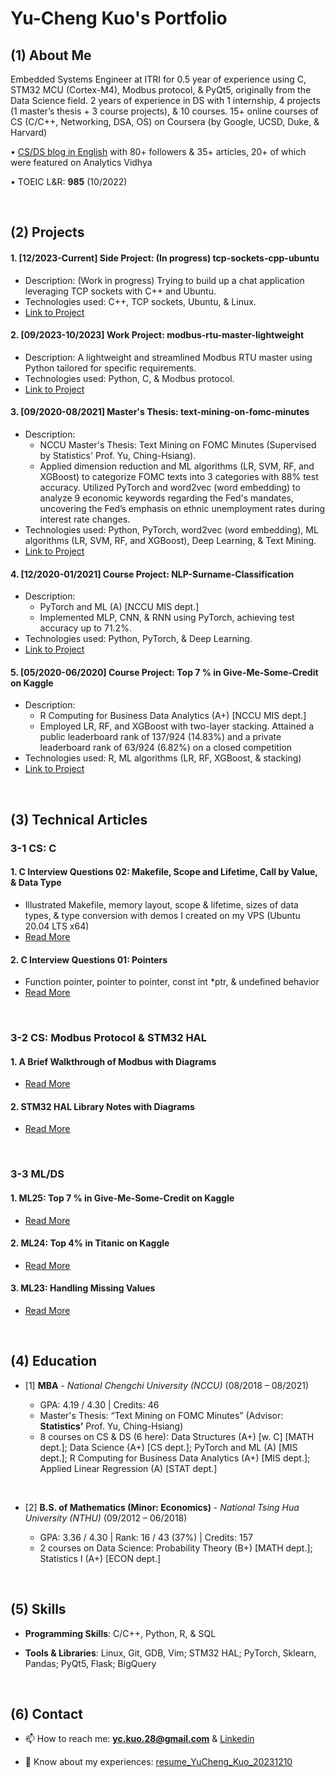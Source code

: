 
# Yu-Cheng Kuo's Portfolio

## (1) About Me
Embedded Systems Engineer at ITRI for 0.5 year of experience using C, STM32 MCU (Cortex-M4), Modbus protocol, & PyQt5, originally from the Data Science field. 2 years of experience in DS with 1 internship, 4 projects (1 master’s thesis + 3 course projects), & 10 courses. 15+ online courses of CS (C/C++, Networking, DSA, OS) on Coursera (by Google, UCSD, Duke, & Harvard)

• [CS/DS blog in English](https://medium.com/@yc-kuo) with 80+ followers & 35+ articles, 20+ of which were featured on Analytics Vidhya

• TOEIC L&R: **985** (10/2022)

<br/>

## (2) Projects

#### 1. [12/2023-Current] Side Project: (In progress) tcp-sockets-cpp-ubuntu

- Description: (Work in progress) Trying to build up a chat application leveraging TCP sockets with C++ and Ubuntu.
- Technologies used: C++, TCP sockets, Ubuntu, & Linux.
- [Link to Project](https://github.com/yu-cheng-kuo-28/tcp-sockets-cpp-ubuntu/tree/main)

#### 2. [09/2023-10/2023] Work Project: modbus-rtu-master-lightweight

- Description: A lightweight and streamlined Modbus RTU master using Python tailored for specific requirements.
- Technologies used: Python, C, & Modbus protocol.
- [Link to Project](https://github.com/yu-cheng-kuo-28/modbus-rtu-master-lightweight)

#### 3. [09/2020-08/2021] Master's Thesis: text-mining-on-fomc-minutes 

- Description:
  - NCCU Master's Thesis: Text Mining on FOMC Minutes (Supervised by Statistics' Prof. Yu, Ching-Hsiang).
  - Applied dimension reduction and ML algorithms (LR, SVM, RF, and XGBoost) to categorize FOMC texts into 3 categories with 88% test accuracy. Utilized PyTorch and word2vec (word embedding) to analyze 9 economic keywords regarding the Fed's mandates, uncovering the Fed’s emphasis on ethnic unemployment rates during interest rate changes.
- Technologies used: Python, PyTorch, word2vec (word embedding), ML algorithms (LR, SVM, RF, and XGBoost), Deep Learning, & Text Mining.
- [Link to Project](https://github.com/yu-cheng-kuo-28/text-mining-on-fomc-minutes)

#### 4. [12/2020-01/2021] Course Project: NLP-Surname-Classification 

- Description:
  - PyTorch and ML (A) [NCCU MIS dept.]
  - Implemented MLP, CNN, & RNN using PyTorch, achieving test accuracy up to 71.2%.
- Technologies used: Python, PyTorch, & Deep Learning.
- [Link to Project](https://github.com/yu-cheng-kuo-28/NLP-Surname-Classification)

#### 5. [05/2020-06/2020] Course Project: Top 7 % in Give-Me-Some-Credit on Kaggle 

- Description:
  - R Computing for Business Data Analytics (A+) [NCCU MIS dept.]
  - Employed LR, RF, and XGBoost with two-layer stacking. Attained a public leaderboard rank of 137/924 (14.83%) and a private leaderboard rank of 63/924 (6.82%) on a closed competition
- Technologies used: R, ML algorithms (LR, RF, XGBoost, & stacking)
- [Link to Project](https://medium.com/analytics-vidhya/ml25-d954b17a349a)

<br/>

## (3) Technical Articles

### 3-1 CS: C

#### 1. C Interview Questions 02: Makefile, Scope and Lifetime, Call by Value, & Data Type
- Illustrated Makefile, memory layout, scope & lifetime, sizes of data types, & type conversion with demos I created on my VPS (Ubuntu 20.04 LTS x64)
- [Read More](https://medium.com/@yc-kuo/c-interview-questions-02-makefile-scope-and-lifetime-call-by-value-data-type-f79ccea0af74)

#### 2. C Interview Questions 01: Pointers
- Function pointer, pointer to pointer, const int *ptr, & undefined behavior
- [Read More](https://yc-kuo.medium.com/c-interview-questions-01-pointer-c35df76f5252)

<br/>

### 3-2 CS: Modbus Protocol & STM32 HAL

#### 1. A Brief Walkthrough of Modbus with Diagrams
- [Read More](https://yc-kuo.medium.com/a-brief-walkthrough-of-modbus-with-diagrams-a0bd4133f370)

#### 2. STM32 HAL Library Notes with Diagrams
- [Read More](https://yc-kuo.medium.com/stm32-hal-library-notes-with-diagrams-844a83df883a)

<br/>

### 3-3 ML/DS

#### 1. ML25: Top 7 % in Give-Me-Some-Credit on Kaggle
- [Read More](https://medium.com/analytics-vidhya/ml25-d954b17a349a)

#### 2. ML24: Top 4% in Titanic on Kaggle
- [Read More](https://medium.com/analytics-vidhya/ml24-7f32a79eb024)

#### 3. ML23: Handling Missing Values
- [Read More](https://medium.com/analytics-vidhya/ml23-1b08fb0dd4b0)

<br/>

## (4) Education

- [1] **MBA** - *National Chengchi University (NCCU)* (08/2018 – 08/2021)
  
  - GPA: 4.19 / 4.30  |  Credits: 46
  - Master's Thesis: “Text Mining on FOMC Minutes” (Advisor: **Statistics’** Prof. Yu, Ching-Hsiang)
  -  8 courses on CS & DS (6 here): Data Structures (A+) [w. C] [MATH dept.]; Data Science (A+) [CS dept.]; PyTorch and ML (A) 
    [MIS dept.]; R Computing for Business Data Analytics (A+) [MIS dept.]; Applied Linear Regression (A) [STAT dept.]
<br/>

- [2] **B.S. of Mathematics (Minor: Economics)** - *National Tsing Hua University (NTHU)* (09/2012 – 06/2018)
  
  - GPA: 3.36 / 4.30  |  Rank: 16 / 43 (37%)  |  Credits: 157
  - 2 courses on Data Science:  Probability Theory (B+) [MATH dept.]; Statistics I (A+) [ECON dept.]

<br/>

## (5) Skills
- **Programming Skills**: C/C++, Python, R, & SQL

- **Tools & Libraries**: Linux, Git, GDB, Vim; STM32 HAL; PyTorch, Sklearn, Pandas; PyQt5, Flask; BigQuery

<br/>

## (6) Contact

- 📫 How to reach me: **yc.kuo.28@gmail.com** & [Linkedin](https://www.linkedin.com/in/yu-cheng-kuo/)

- 📄 Know about my experiences: [resume_YuCheng_Kuo_20231210](https://drive.google.com/file/d/1mEAorscRi7natNRqpym9ldE87rxiryUt/view)
